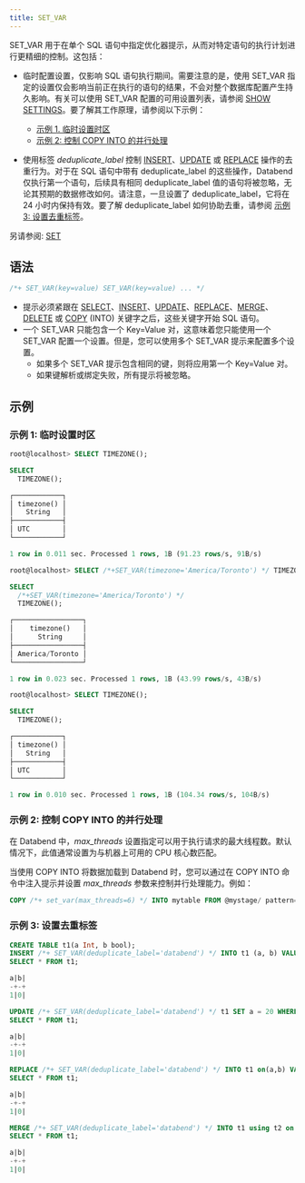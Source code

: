 ```yaml
---
title: SET_VAR
---
```


SET_VAR 用于在单个 SQL 语句中指定优化器提示，从而对特定语句的执行计划进行更精细的控制。这包括：

- 临时配置设置，仅影响 SQL 语句执行期间。需要注意的是，使用 SET_VAR 指定的设置仅会影响当前正在执行的语句的结果，不会对整个数据库配置产生持久影响。有关可以使用 SET_VAR 配置的可用设置列表，请参阅 [SHOW SETTINGS](03-show-settings.md)。要了解其工作原理，请参阅以下示例：

    - [示例 1. 临时设置时区](#example-1-temporarily-set-timezone)
    - [示例 2: 控制 COPY INTO 的并行处理](#example-2-control-parallel-processing-for-copy-into)

- 使用标签 *deduplicate_label* 控制 [INSERT](../10-dml/dml-insert.md)、[UPDATE](../10-dml/dml-update.md) 或 [REPLACE](../10-dml/dml-replace.md) 操作的去重行为。对于在 SQL 语句中带有 deduplicate_label 的这些操作，Databend 仅执行第一个语句，后续具有相同 deduplicate_label 值的语句将被忽略，无论其预期的数据修改如何。请注意，一旦设置了 deduplicate_label，它将在 24 小时内保持有效。要了解 deduplicate_label 如何协助去重，请参阅 [示例 3: 设置去重标签](#example-3-set-deduplicate-label)。

另请参阅: [SET](02-set-global.md)

## 语法

```sql
/*+ SET_VAR(key=value) SET_VAR(key=value) ... */
```

- 提示必须紧跟在 [SELECT](../20-query-syntax/01-query-select.md)、[INSERT](../10-dml/dml-insert.md)、[UPDATE](../10-dml/dml-update.md)、[REPLACE](../10-dml/dml-replace.md)、[MERGE](../10-dml/dml-merge.md)、[DELETE](../10-dml/dml-delete-from.md) 或 [COPY](../10-dml/dml-copy-into-table.md) (INTO) 关键字之后，这些关键字开始 SQL 语句。
- 一个 SET_VAR 只能包含一个 Key=Value 对，这意味着您只能使用一个 SET_VAR 配置一个设置。但是，您可以使用多个 SET_VAR 提示来配置多个设置。
    - 如果多个 SET_VAR 提示包含相同的键，则将应用第一个 Key=Value 对。
    - 如果键解析或绑定失败，所有提示将被忽略。

## 示例

### 示例 1: 临时设置时区

```sql
root@localhost> SELECT TIMEZONE();

SELECT
  TIMEZONE();

┌────────────┐
│ timezone() │
│   String   │
├────────────┤
│ UTC        │
└────────────┘

1 row in 0.011 sec. Processed 1 rows, 1B (91.23 rows/s, 91B/s)

root@localhost> SELECT /*+SET_VAR(timezone='America/Toronto') */ TIMEZONE();

SELECT
  /*+SET_VAR(timezone='America/Toronto') */
  TIMEZONE();

┌─────────────────┐
│    timezone()   │
│      String     │
├─────────────────┤
│ America/Toronto │
└─────────────────┘

1 row in 0.023 sec. Processed 1 rows, 1B (43.99 rows/s, 43B/s)

root@localhost> SELECT TIMEZONE();

SELECT
  TIMEZONE();

┌────────────┐
│ timezone() │
│   String   │
├────────────┤
│ UTC        │
└────────────┘

1 row in 0.010 sec. Processed 1 rows, 1B (104.34 rows/s, 104B/s)
```
### 示例 2: 控制 COPY INTO 的并行处理

在 Databend 中，*max_threads* 设置指定可以用于执行请求的最大线程数。默认情况下，此值通常设置为与机器上可用的 CPU 核心数匹配。

当使用 COPY INTO 将数据加载到 Databend 时，您可以通过在 COPY INTO 命令中注入提示并设置 *max_threads* 参数来控制并行处理能力。例如：

```sql
COPY /*+ set_var(max_threads=6) */ INTO mytable FROM @mystage/ pattern='.*[.]parq' FILE_FORMAT=(TYPE=parquet);
```

### 示例 3: 设置去重标签

```sql
CREATE TABLE t1(a Int, b bool);
INSERT /*+ SET_VAR(deduplicate_label='databend') */ INTO t1 (a, b) VALUES(1, false);
SELECT * FROM t1;

a|b|
-+-+
1|0|

UPDATE /*+ SET_VAR(deduplicate_label='databend') */ t1 SET a = 20 WHERE b = false;
SELECT * FROM t1;

a|b|
-+-+
1|0|

REPLACE /*+ SET_VAR(deduplicate_label='databend') */ INTO t1 on(a,b) VALUES(40, false);
SELECT * FROM t1;

a|b|
-+-+
1|0|

MERGE /*+ SET_VAR(deduplicate_label='databend') */ INTO t1 using t2 on t1.a = t2.a when matched then update *;
SELECT * FROM t1;

a|b|
-+-+
1|0|
```